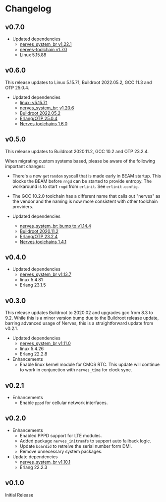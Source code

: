 # Changelog

## v0.7.0

* Updated dependencies
  * [nerves_system_br v1.22.1](https://github.com/nerves-project/nerves_system_br/releases/tag/v1.22.1)
  * [nerves-toolchain v1.7.0](https://github.com/nerves-project/toolchains/releases/tag/v1.7.0) 
  * Linux 5.15.88

## v0.6.0

This release updates to Linux 5.15.71, Buildroot 2022.05.2, GCC 11.3 and OTP 25.0.4.

* Updated dependencies
  * [linux: v5.15.71](https://cdn.kernel.org/pub/linux/kernel/v5.x/ChangeLog-5.15.71)
  * [nerves_system_br: v1.20.6](https://github.com/nerves-project/nerves_system_br/releases/tag/v1.20.6)
  * [Buildroot 2022.05.2](http://lists.busybox.net/pipermail/buildroot/2022-August/650546.html)
  * [Erlang/OTP 25.0.4](https://erlang.org/download/OTP-25.0.4.README)
  * [Nerves toolchains 1.6.0](https://github.com/nerves-project/toolchains/releases/tag/v1.6.0)

## v0.5.0

This release updates to Buildroot 2020.11.2, GCC 10.2 and OTP 23.2.4.

When migrating custom systems based, please be aware of the following important
changes:

* There's a new `getrandom` syscall that is made early in BEAM startup. This
  blocks the BEAM before `rngd` can be started to provide entropy. The
  workaround is to start `rngd` from `erlinit`. See `erlinit.config`.
* The GCC 10.2.0 toolchain has a different name that calls out "nerves" as the
  vendor and the naming is now more consistent with other toolchain providers.

* Updated dependencies
  * [nerves_system_br: bump to v1.14.4](https://github.com/nerves-project/nerves_system_br/releases/tag/v1.14.4)
  * [Buildroot 2020.11.2](http://lists.busybox.net/pipermail/buildroot/2021-January/302574.html)
  * [Erlang/OTP 23.2.4](https://erlang.org/download/OTP-23.2.4.README)
  * [Nerves toolchains 1.4.1](https://github.com/nerves-project/toolchains/releases/tag/v1.4.1)

## v0.4.0

* Updated dependencies
  * [nerves_system_br v1.13.7](https://github.com/nerves-project/nerves_system_br/releases/tag/v1.13.7)
  * linux 5.4.81
  * Erlang 23.1.5

## v0.3.0

This release updates Buildroot to 2020.02 and upgrades gcc from 8.3 to 9.2.
While this is a minor version bump due to the Buildroot release update, barring
advanced usage of Nerves, this is a straightforward update from v0.2.1.

* Updated dependencies
  * [nerves_system_br v1.11.0](https://github.com/nerves-project/nerves_system_br/releases/tag/v1.11.0)
  * linux 5.4.26
  * Erlang 22.2.8
* Enhancements
  * Enable linux kernel module for CMOS RTC. This update will continue to work
    in conjunction with `nerves_time` for clock sync.

## v0.2.1

* Enhancements
  * Enable `pppd` for cellular network interfaces.

## v0.2.0

* Enhancements
  * Enabled PPPD support for LTE modules.
  * Added package `nerves_initramfs` to support auto failback logic.
  * Update `boardid` to retreive the serial number form DMI.
  * Remove unnecessary system packages.
* Update dependencies
  * [nerves_system_br v1.10.1](https://github.com/nerves-project/nerves_system_br/releases/tag/v1.10.1)
  * Erlang 22.2.3

## v0.1.0

Initial Release
